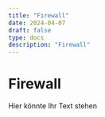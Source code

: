 ```yaml
---
title: "Firewall"
date: 2024-04-07
draft: false
type: docs
description: "Firewall"
---
```


# Firewall

Hier könnte Ihr Text stehen